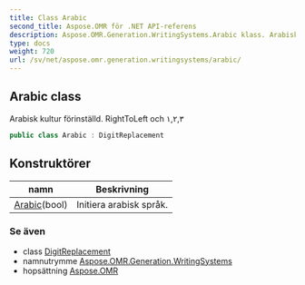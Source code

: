 ```yaml
---
title: Class Arabic
second_title: Aspose.OMR för .NET API-referens
description: Aspose.OMR.Generation.WritingSystems.Arabic klass. Arabisk kultur förinställd. RightToLeft och ١٢٣
type: docs
weight: 720
url: /sv/net/aspose.omr.generation.writingsystems/arabic/
---
```

## Arabic class

Arabisk kultur förinställd. RightToLeft och ١,٢,٣

```csharp
public class Arabic : DigitReplacement
```

## Konstruktörer

| namn | Beskrivning |
| --- | --- |
| [Arabic](arabic/)(bool) | Initiera arabisk språk. |

### Se även

* class [DigitReplacement](../digitreplacement/)
* namnutrymme [Aspose.OMR.Generation.WritingSystems](../../aspose.omr.generation.writingsystems/)
* hopsättning [Aspose.OMR](../../)


